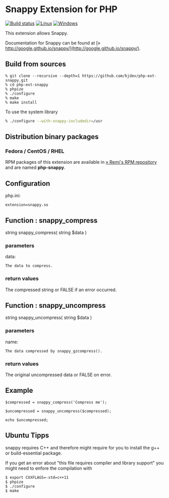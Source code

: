 # Snappy Extension for PHP

[![Build status](https://ci.appveyor.com/api/projects/status/20i7jiflddmfhkus/branch/master?svg=true)](https://ci.appveyor.com/project/kjdev/php-ext-snappy/branch/master)
[![Linux](https://github.com/kjdev/php-ext-snappy/workflows/Linux/badge.svg)](https://github.com/kjdev/php-ext-snappy/actions?query=workflow%3ALinux)
[![Windows](https://github.com/kjdev/php-ext-snappy/workflows/Windows/badge.svg)](https://github.com/kjdev/php-ext-snappy/actions?query=workflow%3AWindows)

This extension allows Snappy.

Documentation for Snappy can be found at
[» http://google.github.io/snappy/](http://google.github.io/snappy/).

## Build from sources

    % git clone --recursive --depth=1 https://github.com/kjdev/php-ext-snappy.git
    % cd php-ext-snappy
    % phpize
    % ./configure
    % make
    % make install

To use the system library

``` bash
% ./configure --with-snappy-includedir=/usr
```

## Distribution binary packages

### Fedora / CentOS / RHEL

RPM packages of this extension are available in [» Remi's RPM repository](https://rpms.remirepo.net/) and are named **php-snappy**.

## Configuration

php.ini:

    extension=snappy.so

## Function : snappy_compress

string snappy_compress( string $data )

### parameters

data:

    The data to compress.

### return values

The compressed string or FALSE if an error occurred.

## Function : snappy_uncompress

string snappy_uncompress( string $data )

### parameters

name:

    The data compressed by snappy_gzcompress(). 

### return values

The original uncompressed data or FALSE on error.

## Example

    $compressed = snappy_compress('Compress me');

    $uncompressed = snappy_uncompress($compressed);

    echo $uncompressed;

## Ubuntu Tipps

snappy requires C++ and therefore might require for you to install the  g++ or build-essential package. 
    
If you get an error about "this file requires compiler and library support" you might need to enfore the compilation with

    $ export CXXFLAGS=-std=c++11
    $ phpize
    $ ./configure
    $ make
